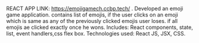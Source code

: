 REACT APP LINK: https://emojigamech.ccbp.tech/ .
Developed an emoji game application. contains list of emojis, if the user  clicks on an emoji which is same as any of the previously clicked emojis user loses. if all emojis ae clicked exactly once he wons.
Includes: React components, state, list, event handlers,css flex box.
Technologies used: React JS, JSX, CSS. 
